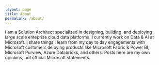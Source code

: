 ```yaml
---
layout: page
title: About
permalink: /about/
---
```


I am a Solution Architect specialized in designing, building, and deploying large scale enteprise cloud data platforms. I currently work on Data & AI at Microsoft. I share things I learn from my day to day engagements with Microsoft customers deloying products like Microsoft Fabric & Power BI, Microsoft Purview, Azure Databricks, and others. Posts here are my own opinions, not official Microsoft statements. 